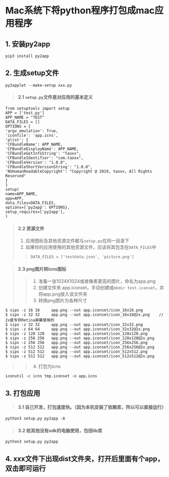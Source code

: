 # Mac系统下将python程序打包成mac应用程序

## 1. 安装py2app
```
pip3 install py2app
```


## 2. 生成setup文件
```
py2applet --make-setup xxx.py
```
> #### 2.1 `setup.py`文件是对应用的基本定义
```
from setuptools import setup
APP = ['test.py']
APP_NAME = "TEST"
DATA_FILES = []
OPTIONS = {
'argv_emulation': True,
'iconfile': 'app.icns',
'plist': {
'CFBundleName': APP_NAME,
'CFBundleDisplayName': APP_NAME,
'CFBundleGetInfoString': "taoxx",
'CFBundleIdentifier': "com.taoxx",
'CFBundleVersion': "1.0.0",
'CFBundleShortVersionString': "1.0.0",
'NSHumanReadableCopyright': "Copyright @ 2019, taoxx, All Rights Reserved"
}
}
setup(
name=APP_NAME,
app=APP,
data_files=DATA_FILES,
options={'py2app': OPTIONS},
setup_requires=['py2app'],
)
```
> #### 2.2 资源文件
> 1. 应用图标及其他资源文件都与`setup.py`在同一目录下
> 2. 如果你的应用使用的其他资源文件，应该将其包含在`DATA_FILES`中
>> `DATA_FILES = ['testdata.json', 'picture.png']`

> #### 2.3 png图片转icns图标
>> 1. 准备一张1024X1024或者像素更高的图片，命名为app.png
>> 2. 创建文件夹 app.iconset，手动创建或`mkdir test.iconset`，并将app.png放入该文件夹
>> 3. 转换png图片为各种尺寸
```
$ sips -z 16 16     app.png --out app.iconset/icon_16x16.png
$ sips -z 32 32     app.png --out app.iconset/icon_16x16@2x.png    // 2x是专供Retina屏幕使用的
$ sips -z 32 32     app.png --out app.iconset/icon_32x32.png
$ sips -z 64 64     app.png --out app.iconset/icon_32x32@2x.png
$ sips -z 128 128   app.png --out app.iconset/icon_128x128.png
$ sips -z 256 256   app.png --out app.iconset/icon_128x128@2x.png
$ sips -z 256 256   app.png --out app.iconset/icon_256x256.png
$ sips -z 512 512   app.png --out app.iconset/icon_256x256@2x.png
$ sips -z 512 512   app.png --out app.iconset/icon_512x512.png
$ sips -z 512 512   app.png --out app.iconset/icon_512x512@2x.png
```
>> 4. 打包为icns
```
iconutil -c icns tmp.iconset -o app.icns
```

## 3. 打包应用
> #### 3.1 自己开发，打包速度快。（因为本机安装了依赖库，所以可以直接运行）
```
python3 setup.py py2app -A
```
> #### 3.2 给其他没有sdk的电脑使用，包括lib库
```
python3 setup.py py2app
```

## 4. xxx文件下出现dist文件夹，打开后里面有个app，双击即可运行
